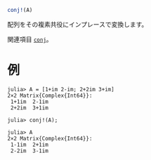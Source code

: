 ```julia
conj!(A)
```

配列をその複素共役にインプレースで変換します。

関連項目 [`conj`](@ref)。

# 例

```jldoctest
julia> A = [1+im 2-im; 2+2im 3+im]
2×2 Matrix{Complex{Int64}}:
 1+1im  2-1im
 2+2im  3+1im

julia> conj!(A);

julia> A
2×2 Matrix{Complex{Int64}}:
 1-1im  2+1im
 2-2im  3-1im
```
